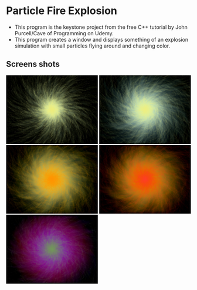 # Particle Fire Explosion

* This program is the keystone project from the free C++ tutorial by John Purcell/Cave of Programming on Udemy.
* This program creates a window and displays something of an explosion simulation with small particles flying around and changing color. 

## Screens shots

<img src="./img/screen-shot-1.jpg" width="250px"></img>
<img src="./img/screen-shot-2.jpg" width="250px"></img>
<img src="./img/screen-shot-3.jpg" width="250px"></img>
<img src="./img/screen-shot-4.jpg" width="250px"></img>
<img src="./img/screen-shot-5.jpg" width="250px"></img>
